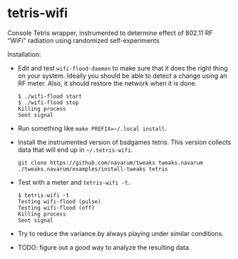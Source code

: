 # tetris-wifi

Console Tetris wrapper, instrumented to determine effect of 802.11 RF "WiFi" radiation using randomized self-experiments

Installation:

- Edit and test `wifi-flood-daemon` to make sure that it does the right thing on your system. Ideally you should be able to detect a change using an RF meter. Also, it should restore the network when it is done.
    
      $ ./wifi-flood start
      $ ./wifi-flood stop
      Killing process
      Sent signal

- Run something like `make PREFIX=~/.local install`.

- Install the instrumented version of bsdgames tetris. This version collects data that will end up in `~/.tetris-wifi`.

      git clone https://github.com/navarum/tweaks tweaks.navarum
      ./tweaks.navarum/examples/install-tweaks tetris

- Test with a meter and `tetris-wifi -t`.

      $ tetris-wifi -t
      Testing wifi-flood (pulse)
      Testing wifi-flood (off)
      Killing process
      Sent signal

- Try to reduce the variance by always playing under similar conditions.

- TODO: figure out a good way to analyze the resulting data.
